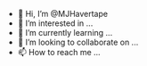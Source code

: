 - 👋 Hi, I’m @MJHavertape
- 👀 I’m interested in ...
- 🌱 I’m currently learning ...
- 💞️ I’m looking to collaborate on ...
- 📫 How to reach me ...

<!---
MJHavertape/MJHavertape is a ✨ retired engineering technician and avid aviator✨ repository because its `README.md` (this file) appears on your GitHub profile.
You can click the Preview link to take a look at your changes.
--->
